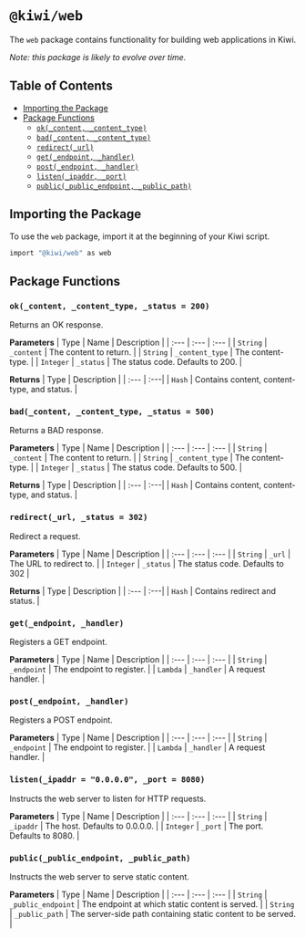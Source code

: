 # `@kiwi/web`

The `web` package contains functionality for building web applications in Kiwi.

*Note: this package is likely to evolve over time.*

## Table of Contents

- [Importing the Package](#importing-the-package)
- [Package Functions](#package-functions)
  - [`ok(_content, _content_type)`](#ok_content-_content_type-_status--200)
  - [`bad(_content, _content_type)`](#bad_content-_content_type-_status--500)
  - [`redirect(_url)`](#redirect_url-_status--302)
  - [`get(_endpoint, _handler)`](#get_endpoint-_handler)
  - [`post(_endpoint, _handler)`](#post_endpoint-_handler)
  - [`listen(_ipaddr, _port)`](#listen_ipaddr--0000-_port--8080)
  - [`public(_public_endpoint, _public_path)`](#public_public_endpoint-_public_path)


## Importing the Package

To use the `web` package, import it at the beginning of your Kiwi script.

```ruby
import "@kiwi/web" as web
```

## Package Functions

### `ok(_content, _content_type, _status = 200)`

Returns an OK response.

**Parameters**
| Type | Name | Description |
| :--- | :--- | :--- |
| `String` | `_content` | The content to return. |
| `String` | `_content_type` | The content-type. |
| `Integer` | `_status` | The status code. Defaults to 200. |

**Returns**
| Type | Description |
| :--- | :---|
| `Hash` | Contains content, content-type, and status. |


### `bad(_content, _content_type, _status = 500)`

Returns a BAD response.

**Parameters**
| Type | Name | Description |
| :--- | :--- | :--- |
| `String` | `_content` | The content to return. |
| `String` | `_content_type` | The content-type. |
| `Integer` | `_status` | The status code. Defaults to 500. |

**Returns**
| Type | Description |
| :--- | :---|
| `Hash` | Contains content, content-type, and status. |

### `redirect(_url, _status = 302)`

Redirect a request.

**Parameters**
| Type | Name | Description |
| :--- | :--- | :--- |
| `String` | `_url` | The URL to redirect to. |
| `Integer` | `_status` | The status code. Defaults to 302 |

**Returns**
| Type | Description |
| :--- | :---|
| `Hash` | Contains redirect and status. |

### `get(_endpoint, _handler)`

Registers a GET endpoint.

**Parameters**
| Type | Name | Description |
| :--- | :--- | :--- |
| `String` | `_endpoint` | The endpoint to register. |
| `Lambda` | `_handler` | A request handler. |

### `post(_endpoint, _handler)`

Registers a POST endpoint.

**Parameters**
| Type | Name | Description |
| :--- | :--- | :--- |
| `String` | `_endpoint` | The endpoint to register. |
| `Lambda` | `_handler` | A request handler. |

### `listen(_ipaddr = "0.0.0.0", _port = 8080)`

Instructs the web server to listen for HTTP requests.

**Parameters**
| Type | Name | Description |
| :--- | :--- | :--- |
| `String` | `_ipaddr` | The host. Defaults to 0.0.0.0. |
| `Integer` | `_port` | The port. Defaults to 8080. |

### `public(_public_endpoint, _public_path)`

Instructs the web server to serve static content.
  
**Parameters**
| Type | Name | Description |
| :--- | :--- | :--- |
| `String` | `_public_endpoint` | The endpoint at which static content is served. |
| `String` | `_public_path` | The server-side path containing static content to be served. |
